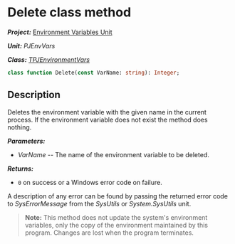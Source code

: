 # Delete class method

***Project:*** [Environment Variables Unit](../API.md)

***Unit:*** _PJEnvVars_

***Class:*** [_TPJEnvironmentVars_](./TPJEnvironmentVars.md)

```pascal
class function Delete(const VarName: string): Integer;
```

## Description

Deletes the environment variable with the given name in the current process. If the environment variable does not exist the method does nothing.

***Parameters:***

* _VarName_ -- The name of the environment variable to be deleted.

***Returns:***

* `0` on success or a Windows error code on failure.

 A description of any error can be found by passing the returned error code to _SysErrorMessage_ from the _SysUtils_ or _System.SysUtils_ unit.

> **Note:** This method does not update the system's environment variables, only the copy of the environment maintained by this program. Changes are lost when the program terminates.
